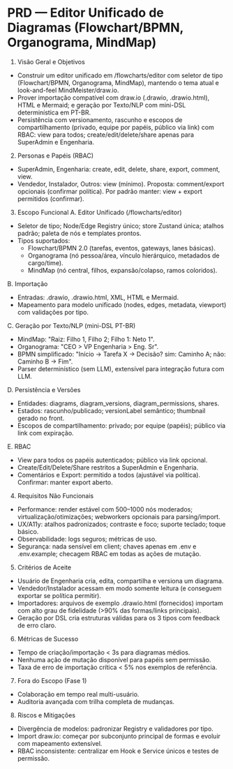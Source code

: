 # PRD — Editor Unificado de Diagramas (Flowchart/BPMN, Organograma, MindMap)

1) Visão Geral e Objetivos
- Construir um editor unificado em /flowcharts/editor com seletor de tipo (Flowchart/BPMN, Organograma, MindMap), mantendo o tema atual e look-and-feel MindMeister/draw.io.
- Prover importação compatível com draw.io (.drawio, .drawio.html), HTML e Mermaid; e geração por Texto/NLP com mini-DSL determinística em PT-BR.
- Persistência com versionamento, rascunho e escopos de compartilhamento (privado, equipe por papéis, público via link) com RBAC: view para todos; create/edit/delete/share apenas para SuperAdmin e Engenharia.

2) Personas e Papéis (RBAC)
- SuperAdmin, Engenharia: create, edit, delete, share, export, comment, view.
- Vendedor, Instalador, Outros: view (mínimo). Proposta: comment/export opcionais (confirmar política). Por padrão manter: view + export permitidos (confirmar).

3) Escopo Funcional
A. Editor Unificado (/flowcharts/editor)
- Seletor de tipo; Node/Edge Registry único; store Zustand única; atalhos padrão; paleta de nós e templates prontos.
- Tipos suportados:
  - Flowchart/BPMN 2.0 (tarefas, eventos, gateways, lanes básicas).
  - Organograma (nó pessoa/área, vínculo hierárquico, metadados de cargo/time).
  - MindMap (nó central, filhos, expansão/colapso, ramos coloridos).

B. Importação
- Entradas: .drawio, .drawio.html, XML, HTML e Mermaid.
- Mapeamento para modelo unificado (nodes, edges, metadata, viewport) com validações por tipo.

C. Geração por Texto/NLP (mini-DSL PT-BR)
- MindMap: "Raiz: Filho 1, Filho 2; Filho 1: Neto 1".
- Organograma: "CEO > VP Engenharia > Eng. Sr".
- BPMN simplificado: "Início -> Tarefa X -> Decisão? sim: Caminho A; não: Caminho B -> Fim".
- Parser determinístico (sem LLM), extensível para integração futura com LLM.

D. Persistência e Versões
- Entidades: diagrams, diagram_versions, diagram_permissions, shares.
- Estados: rascunho/publicado; versionLabel semântico; thumbnail gerado no front.
- Escopos de compartilhamento: privado; por equipe (papéis); público via link com expiração.

E. RBAC
- View para todos os papéis autenticados; público via link opcional.
- Create/Edit/Delete/Share restritos a SuperAdmin e Engenharia.
- Comentários e Export: permitido a todos (ajustável via política). Confirmar: manter export aberto.

4) Requisitos Não Funcionais
- Performance: render estável com 500–1000 nós moderados; virtualização/otimizações; webworkers opcionais para parsing/import.
- UX/A11y: atalhos padronizados; contraste e foco; suporte teclado; toque básico.
- Observabilidade: logs seguros; métricas de uso.
- Segurança: nada sensível em client; chaves apenas em .env e .env.example; checagem RBAC em todas as ações de mutação.

5) Critérios de Aceite
- Usuário de Engenharia cria, edita, compartilha e versiona um diagrama.
- Vendedor/Instalador acessam em modo somente leitura (e conseguem exportar se política permitir).
- Importadores: arquivos de exemplo .drawio.html (fornecidos) importam com alto grau de fidelidade (>90% das formas/links principais).
- Geração por DSL cria estruturas válidas para os 3 tipos com feedback de erro claro.

6) Métricas de Sucesso
- Tempo de criação/importação < 3s para diagramas médios.
- Nenhuma ação de mutação disponível para papéis sem permissão.
- Taxa de erro de importação crítica < 5% nos exemplos de referência.

7) Fora do Escopo (Fase 1)
- Colaboração em tempo real multi-usuário.
- Auditoria avançada com trilha completa de mudanças.

8) Riscos e Mitigações
- Divergência de modelos: padronizar Registry e validadores por tipo.
- Import draw.io: começar por subconjunto principal de formas e evoluir com mapeamento extensível.
- RBAC inconsistente: centralizar em Hook e Service únicos e testes de permissão.